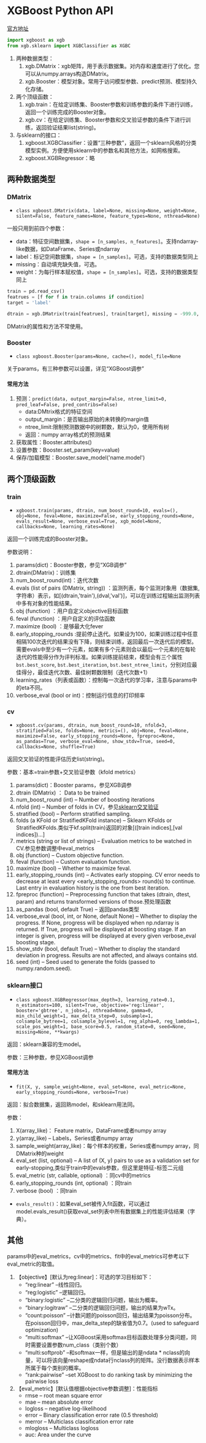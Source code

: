 # XGBoost Python API
[官方地址](http://xgboost.readthedocs.io/en/latest/python/python_api.html)
```python
import xgboost as xgb
from xgb.sklearn import XGBClassifier as XGBC
```

1. 两种数据类型：
    1. xgb.DMatrix：xgb矩阵，用于表示数据集。对内存和速度进行了优化。您可以从numpy.arrays构造DMatrix。
    2. xgb.Booster：模型对象。常用于访问模型参数、predict预测、模型持久化存储。
2. 两个顶级函数：
    1. xgb.train：在给定训练集、Booster参数和训练参数的条件下进行训练，返回一个训练完成的Booster对象。
    2. xgb.cv：在给定训练集、Booster参数和交叉验证参数的条件下进行训练，返回验证结果list(string)。
3. 与sklearn的接口：
    1. xgboost.XGBClassifier：设置“三种参数”，返回一个sklearn风格的分类模型实例。方便使用sklearn中的参数名和其他方法，如网格搜索。
    2. xgboost.XGBRegressor：略
    
    
## 两种数据类型
### DMatrix
- `class xgboost.DMatrix(data, label=None, missing=None, weight=None, silent=False, feature_names=None, feature_types=None, nthread=None)`

一般只用到前四个参数：
- data：特征空间数据集，`shape = [n_samples, n_features]`。支持ndarray-like数据，如DataFrame、Series或ndarray
- label：标记空间数据集，`shape = [n_samples]`。可选，支持的数据类型同上
- missing：自动填充缺失值，可选。
- weight：为每行样本赋权值，`shape = [n_samples]`。可选，支持的数据类型同上

```python
train = pd.read_csv()
featrues = [f for f in train.columns if condition]
target = 'label'

dtrain = xgb.DMatrix(train[featrues], train[target], missing = -999.0, weight=train.weight)

```

DMatrix的属性和方法不常使用。

### Booster
- `class xgboost.Booster(params=None, cache=(), model_file=None`

关于params，有三种参数可以设置，详见“XGBoost调参”

#### 常用方法
1. 预测：`predict(data, output_margin=False, ntree_limit=0, pred_leaf=False, pred_contribs=False)`
    - data:DMtrix格式的特征空间
    - output_margin：是否输出原始的未转换的margin值
    - ntree_limit:限制预测数据中的树颗数，默认为0，使用所有树
    - 返回：numpy array格式的预测结果
2. 获取属性：Booster.attributes()
3. 设置参数：Booster.set_param(key=value)
4. 保存/加载模型：Booster.save_model('name.model')

## 两个顶级函数
### train
- `xgboost.train(params, dtrain, num_boost_round=10, evals=(), obj=None, feval=None, maximize=False, early_stopping_rounds=None, evals_result=None, verbose_eval=True, xgb_model=None, callbacks=None, learning_rates=None)`

返回一个训练完成的Booster对象。

参数说明：
1. params(dict)：Booster参数，参见“XGB调参”
2. dtrain(DMatrix)：训练集
3. num_boost_round(int)：迭代次数
4. evals (list of pairs (DMatrix, string)) ：监测列表，每个监测对象用（数据集,字符串）表示，如[(dtrain,'train'),(dval,'val')]，可以在训练过程输出监测列表中多有对象的性能结果。
5. obj (function) ：用户自定义objective目标函数
6. feval (function) ：用户自定义的评估函数
7. maximize (bool) ：是够最大化fever
8. early_stopping_rounds :提前停止迭代。如果设为100，如果训练过程中任意相隔100次迭代的结果没有下降，则结束训练，返回最后一次迭代后的模型。需要evals中至少有一个元素，如果有多个元素则会以最后一个元素的在每轮迭代的性能得分作为评判标准。如果训练提前结束，模型会有三个属性`bst.best_score`, `bst.best_iteration`, `bst.best_ntree_limit`，分别对应最佳得分，最佳迭代次数、最佳树颗数限制（迭代次数+1）
9. learning_rates（列表或函数）：控制每一次迭代的学习率，注意与params中的eta不同。
10. verbose_eval (bool or int)：控制运行信息的打印频率

### cv
- `xgboost.cv(params, dtrain, num_boost_round=10, nfold=3, stratified=False, folds=None, metrics=(), obj=None, feval=None, maximize=False, early_stopping_rounds=None, fpreproc=None, as_pandas=True, verbose_eval=None, show_stdv=True, seed=0, callbacks=None, shuffle=True)`

返回交叉验证的性能评估历史list(string)。

参数：基本=train参数+交叉验证参数（kfold metrics）

1. params(dict)：Booster params，参见XGB调参
2. dtrain (DMatrix) ： Data to be trained
3. num_boost_round (int) – Number of boosting iterations
4. nfold (int) – Number of folds in CV，参见[sklearn交叉验证](http://scikit-learn.org/stable/modules/cross_validation.html)
5. stratified (bool) – Perform stratified sampling.
6. folds (a KFold or StratifiedKFold instance) – Sklearn KFolds or StratifiedKFolds.类似于kf.split(train)返回的对象[([train indices],[val indices])...]
7. metrics (string or list of strings) – Evaluation metrics to be watched in CV.参见参数调整中eval_metrics
8. obj (function) – Custom objective function.
9. feval (function) – Custom evaluation function.
10. maximize (bool) – Whether to maximize feval.
11. early_stopping_rounds (int) – Activates early stopping. CV error needs to decrease at least every <early_stopping_rounds> round(s) to continue. Last entry in evaluation history is the one from best iteration.
12. fpreproc (function) – Preprocessing function that takes (dtrain, dtest, param) and returns transformed versions of those.预处理函数
13. as_pandas (bool, default True) – 返回pandas类型
14. verbose_eval (bool, int, or None, default None) – Whether to display the progress. If None, progress will be displayed when np.ndarray is returned. If True, progress will be displayed at boosting stage. If an integer is given, progress will be displayed at every given verbose_eval boosting stage.
15. show_stdv (bool, default True) – Whether to display the standard deviation in progress. Results are not affected, and always contains std.
16. seed (int) – Seed used to generate the folds (passed to numpy.random.seed).

### sklearn接口
- `class xgboost.XGBRegressor(max_depth=3, learning_rate=0.1, n_estimators=100, silent=True, objective='reg:linear', booster='gbtree', n_jobs=1, nthread=None, gamma=0, min_child_weight=1, max_delta_step=0, subsample=1, colsample_bytree=1, colsample_bylevel=1, reg_alpha=0, reg_lambda=1, scale_pos_weight=1, base_score=0.5, random_state=0, seed=None, missing=None, **kwargs)`

返回：sklearn兼容的生model。

参数：三种参数，参见XGBoost调参

#### 常用方法
- `fit(X, y, sample_weight=None, eval_set=None, eval_metric=None, early_stopping_rounds=None, verbose=True)`

返回：拟合数据集，返回熟model，和sklearn用法同。

参数：
1. X(array_like)： Feature matrix，DataFrame或者numpy array
2. y(array_like) – Labels，Series或者numpy array
3. sample_weight(array_like)：每个样本的权重，Series或者numpy array，同DMatrix种的weight
4. eval_set (list, optional) – A list of (X, y) pairs to use as a validation set for early-stopping,类似于train中的evals参数，但这里是特征-标签二元组
5. eval_metric (str, callable, optional) ：同cv中的metrics
6. early_stopping_rounds (int, optional) ：同train
7. verbose (bool) ：同train

- `evals_result()`：如果eval_set被传入fit函数，可以通过model.evals_result()获取eval_set列表中所有数据集上的性能评估结果（字典）。

## 其他
params中的eval_metrics，cv中的metrics、fit中的eval_metrics可参考以下eval_metric的取值。
1. 【objective】[默认为reg:linear]：可选的学习目标如下：
    - “reg:linear” –线性回归。
    - “reg:logistic” –逻辑回归。
    - “binary:logistic” –二分类的逻辑回归问题，输出为概率。
    - “binary:logitraw” –二分类的逻辑回归问题，输出的结果为wTx。
    - “count:poisson” –计数问题的poisson回归，输出结果为poisson分布。在poisson回归中，max_delta_step的缺省值为0.7。(used to safeguard optimization)
    - “multi:softmax” –让XGBoost采用softmax目标函数处理多分类问题，同时需要设置参数num_class（类别个数）
    - “multi:softprob” –和softmax一样，但是输出的是ndata * nclass的向量，可以将该向量reshape成ndata行nclass列的矩阵。没行数据表示样本所属于每个类别的概率。
    - “rank:pairwise” –set XGBoost to do ranking task by minimizing the pairwise loss
2. 【eval_metric】[默认值根据objective参数调整]：性能指标
    - rmse – root mean square error
    - mae – mean absolute error
    - logloss – negative log-likelihood
    - error – Binary classification error rate (0.5 threshold)
    - merror – Multiclass classification error rate
    - mlogloss – Multiclass logloss
    - auc: Area under the curve














